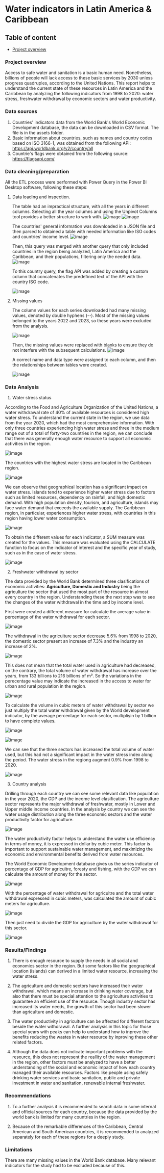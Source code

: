 # Water indicators in Latin America & Caribbean

## Table of content
- [Project overview](#Project-overview)

### Project overview
Access to safe water and sanitation is a basic human need. Nonetheless, billions of people will lack access to these basic services by 2030 unless progress quadruples, according to the United Nations. This report helps to understand the current state of these resources in Latin America and the Caribbean by analyzing the following indicators from 1998 to 2020: water stress, freshwater withdrawal by economic sectors and water productivity.

### Data sources
  1. Countries' indicators data from the World Bank's World Economic Development database, the data can be downloaded in CSV format. The file is in the assets folder.
  2. Basic information about countries, such as names and country codes based on ISO 3166-1, was obtained from the following API: https://api.worldbank.org/v2/country/all
  3. Countrie's flags were obtained from the following source: https://flagsapi.com/

### Data cleaning/preparation
All the ETL process were performed with Power Query in the Power BI Desktop software, following these steps:

  1. Data loading and inspection.

     The table had an impractical structure, with all the years in different columns. Selecting all the year columns and using the Unpivot Columns tool provides a better structure to work with.
     ![image](https://github.com/Luis-Baltodano/water_indicators/assets/163363364/024f395d-954f-4381-8ec6-c8a49e381b5d)
     ![image](https://github.com/Luis-Baltodano/water_indicators/assets/163363364/4b3516c8-3aaf-4ad6-b133-5bd0047e7975)

     The countries' general information was downloaded in a JSON file and then parsed to obtained a table with needed information like ISO codes and countries' income level.
     ![image](https://github.com/Luis-Baltodano/water_indicators/assets/163363364/cb5abf5d-7ff0-4a65-8e70-6b9043d8a84e)
     
     Then, this query was merged with another query that only included countries in the region being analyzed, Latin America and the Caribbean, and their populations, filtering only the needed data.
     ![image](https://github.com/Luis-Baltodano/water_indicators/assets/163363364/31aceb60-fc4b-4c31-b573-bc350a3f438a)

     To this country query, the flag API was added by creating a custom column that concatenates the predefined text of the API with the country ISO code.
     
     ![image](https://github.com/Luis-Baltodano/water_indicators/assets/163363364/3aafa3a5-a4f9-4982-badb-e1adbc2c582c)

2. Missing values

   The column values for each series downloaded had many missing values, denoted by double hyphens (--). Most of the missing values belonged to the years 2022 and 2023, so these years were excluded from the analysis.
   
   ![image](https://github.com/Luis-Baltodano/water_indicators/assets/163363364/d76ef7e9-8a59-4e84-8639-bc9312fcc72a)

   Then, the missing values were replaced with blanks to ensure they do not interfere with the subsequent calculations.
   ![image](https://github.com/Luis-Baltodano/water_indicators/assets/163363364/eaedc08f-5cc9-4d8f-b810-6a2d80de1aaf)

   A correct name and data type were assigned to each column, and then the relationships between tables were created.

   ![image](https://github.com/Luis-Baltodano/water_indicators/assets/163363364/f61e0a0f-f144-44c5-94af-63e88163d41a)

### Data Analysis

1. Water stress status

According to the Food and Agriculture Organization of the United Nations, a water withdrawal rate of 40% of available resources is considered high water stress. To understand the current state in the region, we use data from the year 2020, which had the most comprehensive information. With only three countries experiencing high water stress and three in the medium range out of a total of forty-two countries in the region, we can conclude that there was generally enough water resource to support all economic activities in the region.

![image](https://github.com/user-attachments/assets/64c061f8-a504-452c-993d-4bc7427d5998)

The countries with the highest water stress are located in the Caribbean region.

![image](https://github.com/user-attachments/assets/90d7abf5-85bc-4669-ba39-ca6b248d617e)

We can observe that geographical location has a significant impact on water stress. Islands tend to experience higher water stress due to factors such as limited resources, dependency on rainfall, and high domestic demand. With high population density, tourism, and agriculture, islands may face water demand that exceeds the available supply. The Caribbean region, in particular, experiences higher water stress, with countries in this region having lower water consumption.

![image](https://github.com/user-attachments/assets/183cd45b-1231-40b8-b35c-f400e09b5626)


To obtain the different values for each indicator, a SUM measure was created for the values. This measure was evaluated using the CALCULATE function to focus on the indicator of interest and the specific year of study, such as in the case of water stress.

![image](https://github.com/user-attachments/assets/b521a2e3-a434-4be6-9fea-173a53e8e5db)

2. Freshwater withdrawal by sector

The data provided by the World Bank determined three clasifications of economic activities: **Agriculture, Domestic and Industry** being the agriculture the sector that used the most part of the resource in almost every country in the region. Understanding these the next step was to see the changes of the water withdrawal in the time and by income level.

First were created a different measure for calculate the average value in percentage of the water withdrawal for each sector.

![image](https://github.com/user-attachments/assets/7f9bfab1-f7d6-4689-9e78-0160be5310ed)

The withdrawal in the agriculture sector decrease 5.6% from 1998 to 2020, the domestic sector present an increase of 7.3% and the industry an increase of 2%. 

![image](https://github.com/user-attachments/assets/9d89fc55-054b-465c-a3a3-5a493ed3a0cb)

This does not mean that the total water used in agriculture had decreased, on the contrary, the total volume of water withdrawal has increase over the years, from 133 billions to 216 billions of m³. So the variations in the perecentage value may indicate the increased in the access to water for urban and rural population in the region. 

![image](https://github.com/user-attachments/assets/9f7db121-4017-4f14-9739-cc26b56742a6)

To calculate the volume in cubic meters of water withdrawal by sector we just multiply the total water withdrawal given by the World development indicator, by the average percentage for each sector, multipliyin by 1 billion to have complete values.

![image](https://github.com/user-attachments/assets/cf8f82a6-994e-43bb-b2b3-e52a9e31c8e4)

![image](https://github.com/user-attachments/assets/58fd5152-ed8f-4e53-9b1c-1c17a332e3f3)

We can see that the three sectors has increased the total volume of water used, but this had not a significant impact in the water stress index along the period. The water stress in the regiong augment 0.9% from 1998 to 2020.

![image](https://github.com/user-attachments/assets/79d59689-058c-4349-8220-9e5b2ae5c7e2)

3. Country analysis

Drilling through each country we can see some relevant data like population in the year 2020, the GDP and the income level clasification. The agriculture sector represents the major withdrawal of freshwater, mostly in Lower and Upper middle income countries. In the analysis by country we can see the water usage distribution along the three economic sectors and the water productivity factor for agriculture.

![image](https://github.com/user-attachments/assets/c542b325-6be6-4567-91e3-b05e4c91b052)

The water productivity factor helps to understand the water use efficiency in terms of money, it is expressed in dollar by cubic meter. This factor is important to support sustainable water management, and maximizing the economic and environmental benefits derived from water resources.

The World Economic Development database gives us the series indicator of percentage of GDP for agricultre, foresty and fishing, with the GDP we can calculate the amount of money for the sector.

![image](https://github.com/user-attachments/assets/5c720eeb-caba-40ea-aeb2-a6a5eec798dd)

With the percentage of water withdrawal for agricultre and the total water withdrawal expressed in cubic meters, was calculated the amount of cubic meters for agriculture.

![image](https://github.com/user-attachments/assets/a59ce156-488c-4a82-b3c8-c89fe43c260a)

Then just need to divide the GDP for agriculture by the water withdrawal for this sector.

![image](https://github.com/user-attachments/assets/fa674b16-bf1c-4cf4-bacd-3e746d4a275f)

### Results/Findings

1. There is enough resource to supply the needs in all social and economics sector in the region. But some factors like the geographical location (islands) can derived in a limited water resource, increasing the water stress.

2. The agriculture and domestic sectors have increased their water withdrawal, which means an increase in drinking water coverage, but also that there must be special attention to the agriculture activities to guarantee an efficient use of the resource. Though industry sector has increased its water needs, the growth of this sector had been slower than agriculture and domestic.

3. The water productivity in agriculture can be affected for different factors beside the water withdrawal. A further analysis in this topic for those special years with peaks can help to understand how to inprove the benefits reducing the wastes in water resource by inproving these other related factors.

4. Although the data does not indicate important problems with the resource, this does not represent the reallity of the water management in the region, other factors must be analyzed to have a better understanding of the social and economic impact of how each country managed their available resources. Factors like people using safely drinking water services and basic sanitation, public and private investment in water and sanitation, renewable internal freshwater.


### Recommendations

1. To a further analysis it is recommended to search data in some internal and official sources for each country, because the data provided by the world bank is limited for many countries in the region.

2. Because of the remarkable differences of the Caribbean, Central American and South American countries, it is recommended to analyzed separately for each of these regions for a deeply study.

### Limitations

There are many missing values in the World Bank database. Many relevant indicators for the study had to be excluded because of this.

   


   





    


     

     

     
     


